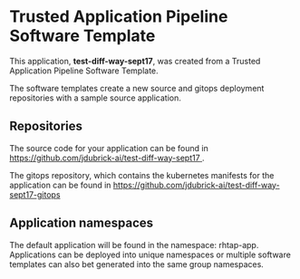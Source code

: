 # Trusted Application Pipeline Software Template

This application, **test-diff-way-sept17**, was created from a Trusted Application Pipeline Software Template.

The software templates create a new source and gitops deployment repositories with a sample source application. 

## Repositories

The source code for your application can be found in [https://github.com/jdubrick-ai/test-diff-way-sept17 ](https://github.com/jdubrick-ai/test-diff-way-sept17 ).
 
The gitops repository, which contains the kubernetes manifests for the application can be found in 
[https://github.com/jdubrick-ai/test-diff-way-sept17-gitops ](https://github.com/jdubrick-ai/test-diff-way-sept17-gitops ) 

## Application namespaces 

The default application will be found in the namespace: rhtap-app. Applications can be deployed into unique namespaces or multiple software templates can also bet generated into the same group namespaces.  